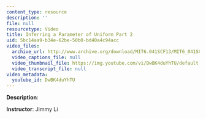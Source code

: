 ```yaml
---
content_type: resource
description: ''
file: null
resourcetype: Video
title: Inferring a Parameter of Uniform Part 2
uid: 5bc14aa9-b34e-62be-50b0-bd40a4c94acc
video_files:
  archive_url: http://www.archive.org/download/MIT6.041SCF13/MIT6_041SCF13_Inferring_a_Parameter_of_Uniform_Part_2_300k.mp4
  video_captions_file: null
  video_thumbnail_file: https://img.youtube.com/vi/DwBK4duYhTU/default.jpg
  video_transcript_file: null
video_metadata:
  youtube_id: DwBK4duYhTU
---
```


**Description**:

**Instructor**: Jimmy Li